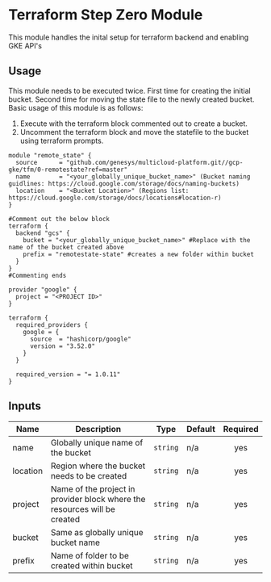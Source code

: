 # Terraform Step Zero Module

This module handles the inital setup for terraform backend and enabling GKE API's

## Usage

This module needs to be executed twice. First time for creating the initial bucket. Second time for moving the state file to the newly created bucket.
Basic usage of this module is as follows:

1. Execute with the terraform block commented out to create a bucket.
2. Uncomment the terraform block and move the statefile to the bucket using terraform prompts.

```hcl
module "remote_state" {
  source      = "github.com/genesys/multicloud-platform.git//gcp-gke/tfm/0-remotestate?ref=master"
  name        = "<your_globally_unique_bucket_name>" (Bucket naming guidlines: https://cloud.google.com/storage/docs/naming-buckets)
  location    = "<Bucket Location>" (Regions list: https://cloud.google.com/storage/docs/locations#location-r)
}

#Comment out the below block
terraform {
  backend "gcs" {
    bucket = "<your_globally_unique_bucket_name>" #Replace with the name of the bucket created above
    prefix = "remotestate-state" #creates a new folder within bucket
  }
}
#Commenting ends

provider "google" {
  project = "<PROJECT ID>"
}

terraform {
  required_providers {
    google = {
      source  = "hashicorp/google"
      version = "3.52.0"
    }
  }

  required_version = "= 1.0.11"
}
```

<!-- BEGINNING OF PRE-COMMIT-TERRAFORM DOCS HOOK -->
## Inputs

| Name | Description | Type | Default | Required |
|------|-------------|------|---------|:--------:|
| name | Globally unique name of the bucket | `string` | n/a | yes |
| location | Region where the bucket needs to be created | `string` | n/a | yes |
| project | Name of the project in provider block where the resources will be created | `string` | n/a | yes |
| bucket | Same as globally unique bucket name | `string` | n/a | yes |
| prefix | Name of folder to be created within bucket | `string` | n/a | yes |



